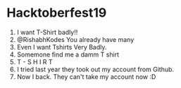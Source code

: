 # Hacktoberfest19
1. I want T-Shirt badly!!
2. @RishabhKodes You already have many
3. Even I want Tshirts Very Badly.
4. Somemone find me a damm T shirt
5. T - S H I R T
6. I tried last year they took out my account from Github.
7. Now I back. They can't take my account now :D
